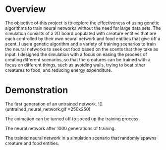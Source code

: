 <h1>Overview</h1>
The objective of this project is to explore the effectiveness of using genetic algorithms to train neural networks without the need for large data sets. The simulation consists of a 2D board populated with creature entities that are each controlled by their own neural network and food entities that give off a scent. I use a genetic algorithm and a variety of training scenarios to train the neural networks to seek out food based on the scents that they take as input. I designed the simulation with a focus on easing the process of creating different scenarios, so that the creatures can be trained with a focus on different things, such as avoiding walls, trying to beat other creatures to food, and reducing energy expenditure.

<h1>Demonstration</h1>

The first generation of an untrained network.
![](untrained_neural_network.gif =250x250)

The animation can be turned off to speed up the training process.

The neural network after 1000 generations of training.

The trained neural network in a simulation scenario that randomly spawns creature and food entities.
